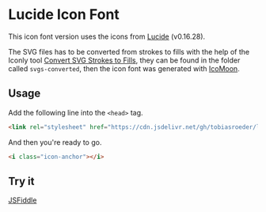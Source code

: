 # Lucide Icon Font

This icon font version uses the icons from [Lucide](https://github.com/lucide-icons/lucide/) (v0.16.28).

The SVG files has to be converted from strokes to fills with the help of the Iconly tool [Convert SVG Strokes to Fills](https://iconly.io/tools/svg-convert-stroke-to-fill), they can be found in the folder called `svgs-converted`, then the icon font was generated with [IcoMoon](https://icomoon.io/).


## Usage

Add the following line into the `<head>` tag.

```html
<link rel="stylesheet" href="https://cdn.jsdelivr.net/gh/tobiasroeder/lucide-icon-font@main/lucide.css">
```

And then you're ready to go.

```html
<i class="icon-anchor"></i>
```

## Try it

[JSFiddle](https://jsfiddle.net/tobiasroeder/x6r1Lwmt/)
